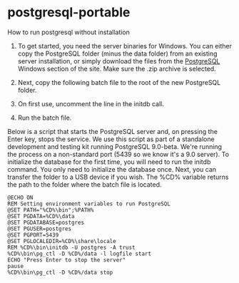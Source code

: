 # postgresql-portable
How to run postgresql without installation

1. To get started, you need the server binaries for Windows. You can either copy the PostgreSQL folder (minus the data folder) from an existing server installation, or simply download the files from the [PostgreSQL](https://www.postgresql.org/download/windows/) Windows section of the site. Make sure the .zip archive is selected. 

3. Next, copy the following batch file to the root of the new PostgreSQL folder.

4. On first use, uncomment the line in the initdb call.

5. Run the batch file.

Below is a script that starts the PostgreSQL server and, on pressing the Enter key, stops the service. We use this script as part of a standalone development and testing kit running PostgreSQL 9.0-beta. We're running the process on a non-standard port (5439 so we know it's a 9.0 server). To initialize the database for the first time, you will need to run the initdb command. You only need to initialize the database once. Next, you can transfer the folder to a USB device if you wish. The %CD% variable returns the path to the folder where the batch file is located.

```
@ECHO ON
REM Setting environment variables to run PostgreSQL
@SET PATH="%CD%\bin";%PATH%
@SET PGDATA=%CD%\data
@SET PGDATABASE=postgres
@SET PGUSER=postgres
@SET PGPORT=5439
@SET PGLOCALEDIR=%CD%\share\locale
REM %CD%\bin\initdb -U postgres -A trust
%CD%\bin\pg_ctl -D %CD%/data -l logfile start
ECHO "Press Enter to stop the server"
pause
%CD%\bin\pg_ctl -D %CD%/data stop
```


